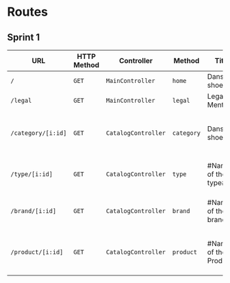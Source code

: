# Routes

## Sprint 1

| URL | HTTP Method | Controller | Method | Title | Content | Comment |
|--|--|--|--|--|--|--|
| `/` | `GET` | `MainController` | `home` | Dans les shoe | 5 categories | - |
| `/legal`| `GET`| `MainController` | `legal` | Legal Mentions | Legal Mentions | - |
| `/category/[i:id]` | `GET` | `CatalogController` | `category` | Dans les shoe | List products by category | (`[id]`) => : represents the id of the category |
| `/type/[i:id]` | `GET` | `CatalogController` | `type` | #Name of the type# |  Products attached to the type | (`[id]`) => represents the id of the type |
| `/brand/[i:id]` | `GET` | `CatalogController` | `brand` | #Name of the brand# | Products attached to the brand  | (`[id]`) => represents the id of the brand] |
| `/product/[i:id]` | `GET` | `CatalogController` | `product` | #Name of the Product# | Product details | (`[id]`) => represent the id of the product |

